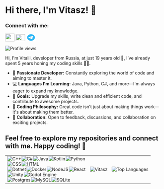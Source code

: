 # Hi there, I'm Vitasz! 👋

### Connect with me:
<span align="left">
<a href="https://vk.com/vitaliibogomia" target="blank"><img align="center" src="https://raw.githubusercontent.com/rahuldkjain/github-profile-readme-generator/master/src/images/icons/Social/vk.svg" alt="" height="25" width="30" /></a>
<a href="https://discordapp.com/users/vitasz" target="blank"><img align="center" src="https://raw.githubusercontent.com/rahuldkjain/github-profile-readme-generator/master/src/images/icons/Social/discord.svg" alt="" height="22" width="30" /></a>
<a href="https://t.me/l_vitas_l" target="blank"><img align="center" src="https://raw.githubusercontent.com/AliSawari/github-profile-readme-generator/master/src/images/icons/Social/telegram.svg" alt="" height="25" width="30" /></a>
<br/>

![Profile views](https://komarev.com/ghpvc/?username=Vitasz&style=flat-square)

Hi, I'm Vitalii, developer from Russia, at just 19 years old 👶, I’ve already spent 5 years honing my coding skills 🧑‍💻.
- 🚀 **Passionate Developer:** Constantly exploring the world of code and aiming to master it.
- 💻 **Languages I'm Learning:** Java, Python, C#, and more—I'm always eager to expand my knowledge.
- 🎯 **Goals:** Upgrade my skills, write clean and efficient code, and contribute to awesome projects.
- 🔧 **Coding Philosophy:** Great code isn’t just about making things work—it's about making them better.
- 🤝 **Collaboration:** Open to feedback, discussions, and collaboration on exciting projects.

## Feel free to explore my repositories and connect with me. Happy coding! 🎉
 <table style="border-collapse: collapse; width: 100%;">
  <tr>
    <td>
      <div style="display: flex; flex-wrap: wrap; flex-direction: raw; gap: 2px;">
        <img src="https://img.shields.io/badge/C++-%2300599C.svg?logo=c%2B%2B&logoColor=white" alt="C++" />
        <img src="https://img.shields.io/badge/C%23-%23239120.svg?logo=cshrp&logoColor=white" alt="C#" />
        <img src="https://img.shields.io/badge/Java-%23ED8B00.svg?logo=openjdk&logoColor=white" alt="Java" />
        <img src="https://img.shields.io/badge/Kotlin-%237F52FF.svg?logo=kotlin&logoColor=white" alt="Kotlin" />
        <img src="https://img.shields.io/badge/Python-3776AB?logo=python&logoColor=fff" alt="Python" />
      </div>
      <div style="display: flex; flex-wrap: wrap; flex-direction: raw; gap: 2px;">
        <img src="https://img.shields.io/badge/CSS-1572B6?logo=css3&logoColor=fff" alt="CSS" />
        <img src="https://img.shields.io/badge/HTML-%23E34F26.svg?logo=html5&logoColor=white" alt="HTML" />
      </div>
      <div style="display: flex; flex-wrap: wrap; flex-direction: raw; gap: 2px;">
        <img src="https://img.shields.io/badge/.NET-512BD4?logo=dotnet&logoColor=fff" alt="Dotnet" />
        <img src="https://img.shields.io/badge/Docker-2496ED?logo=docker&logoColor=fff" alt="Docker" />
        <img src="https://img.shields.io/badge/Node.js-6DA55F?logo=node.js&logoColor=white" alt="NodeJS" />
        <img src="https://img.shields.io/badge/React-%2320232a.svg?logo=react&logoColor=%2361DAFB" alt="React" />
      </div>
      <div style="display: flex; flex-wrap: wrap; flex-direction: raw; gap: 2px;">
        <img src="https://img.shields.io/badge/Unity-%23000000.svg?logo=unity&logoColor=white" alt="Unity" />
        <img src="https://img.shields.io/badge/Godot-%23FFFFFF.svg?logo=godot-engine" alt="Godot Engine" />
      </div>
      <div style="display: flex; flex-wrap: wrap; flex-direction: raw; gap: 2px;">
        <img src="https://img.shields.io/badge/Postgres-%23316192.svg?logo=postgresql&logoColor=white" alt="Postgres" />
        <img src="https://img.shields.io/badge/MySQL-4479A1?logo=mysql&logoColor=fff" alt="MySQL" />
        <img src="https://img.shields.io/badge/SQLite-%2307405e.svg?logo=sqlite&logoColor=white" alt="SQLite" />
       </div>
    </td>
    <td>
      <img src="https://github-readme-stats.vercel.app/api?username=Vitasz&show_icons=true&theme=gotham" alt="Vitasz" />
    </td>
    <td>
      <img src="https://github-readme-stats.vercel.app/api/top-langs/?username=vitasz&layout=compact" alt="Top Languages" />
    </td>
  </tr>
</table>


